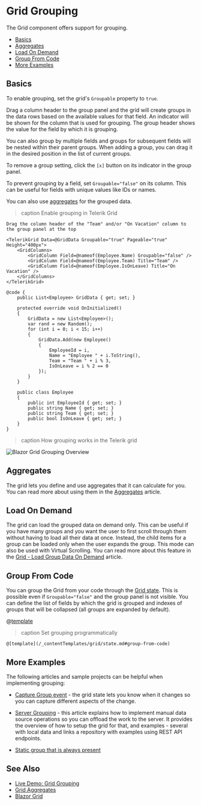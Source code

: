
# Grid Grouping

The Grid component offers support for grouping.

* [Basics](#basics)
* [Aggregates](#aggregates)
* [Load On Demand](#load-on-demand)
* [Group From Code](#group-from-code)
* [More Examples](#more-examples)

## Basics

To enable grouping, set the grid's `Groupable` property to `true`.

Drag a column header to the group panel and the grid will create groups in the data rows based on the available values for that field. An indicator will be shown for the column that is used for grouping. The group header shows the value for the field by which it is grouping.

You can also group by multiple fields and groups for subsequent fields will be nested within their parent groups. When adding a group, you can drag it in the desired position in the list of current groups.

To remove a group setting, click the `[x]` button on its indicator in the group panel.

To prevent grouping by a field, set `Groupable="false"` on its column. This can be useful for fields with unique values like IDs or names.

You can also use [aggregates](slug:grid-aggregates) for the grouped data.

>caption Enable grouping in Telerik Grid

````RAZOR
Drag the column header of the "Team" and/or "On Vacation" column to the group panel at the top

<TelerikGrid Data=@GridData Groupable="true" Pageable="true" Height="400px">
    <GridColumns>
        <GridColumn Field=@nameof(Employee.Name) Groupable="false" />
        <GridColumn Field=@nameof(Employee.Team) Title="Team" />
        <GridColumn Field=@nameof(Employee.IsOnLeave) Title="On Vacation" />
    </GridColumns>
</TelerikGrid>

@code {
    public List<Employee> GridData { get; set; }

    protected override void OnInitialized()
    {
        GridData = new List<Employee>();
        var rand = new Random();
        for (int i = 0; i < 15; i++)
        {
            GridData.Add(new Employee()
            {
                EmployeeId = i,
                Name = "Employee " + i.ToString(),
                Team = "Team " + i % 3,
                IsOnLeave = i % 2 == 0
            });
        }
    }

    public class Employee
    {
        public int EmployeeId { get; set; }
        public string Name { get; set; }
        public string Team { get; set; }
        public bool IsOnLeave { get; set; }
    }
}
````

>caption How grouping works in the Telerik grid

![Blazor Grid Grouping Overview](images/grouping-overview.gif)

## Aggregates

The grid lets you define and use aggregates that it can calculate for you. You can read more about using them in the [Aggregates](slug:grid-aggregates) article.

## Load On Demand

The grid can load the grouped data on demand only. This can be useful if you have many groups and you want the user to first scroll through them without having to load all their data at once. Instead, the child items for a group can be loaded only when the user expands the group. This mode can also be used with Virtual Scrolling. You can read more about this feature in the [Grid - Load Group Data On Demand](slug:grid-group-lod) article.

## Group From Code

You can group the Grid from your code through the [Grid state](slug:grid-state). This is possible even if `Groupable="false"` and the group panel is not visible. You can define the list of fields by which the grid is grouped and indexes of groups that will be collapsed (all groups are expanded by default).

@[template](/_contentTemplates/grid/state.md#initial-state)

>caption Set grouping programmatically

````RAZOR
@[template](/_contentTemplates/grid/state.md#group-from-code)
````

## More Examples

The following articles and sample projects can be helpful when implementing grouping:

* [Capture Group event](slug:grid-state#onstatechanged) - the grid state lets you know when it changes so you can capture different aspects of the change.

* [Server Grouping](slug:components/grid/manual-operations) - this article explains how to implement manual data source operations so you can offload the work to the server. It provides the overview of how to setup the grid for that, and examples - several with local data and links a repository with examples using REST API endpoints.

* [Static group that is always present](slug:grid-kb-static-group)

## See Also

* [Live Demo: Grid Grouping](https://demos.telerik.com/blazor-ui/grid/grouping)
* [Grid Aggregates](slug:grid-aggregates)
* [Blazor Grid](slug:grid-overview)


